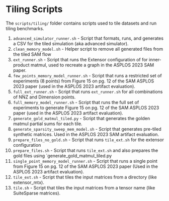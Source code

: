 # Tiling Scripts

The `scripts/tiling/` folder contains scripts used to tile datasets and run tiling benchmarks. 

1. `advanced_simulator_runner.sh` - Script that formats, runs, and generates a
   CSV for the tiled simulation (aka advanced simulator). 
2. `clean_memory_model.sh` - Helper script to remove all generated files from
   the tiled SAM flow 
3. `ext_runner.sh` - Script that runs the Extensor configuration of for
   inner-product matmul, used to recreate a graph in the ASPLOS 2023 SAM paper.
4. `few_points_memory_model_runner.sh` - Script that runs a restricted set of
   experiments (8 points) from Figure 15 on pg. 12 of the SAM ASPLOS 2023 paper
(used in the ASPLOS 2023 artifact evaluation).  
5. `full_ext_runner.sh` - Script that runs `ext_runner.sh` for all combinations
   of NNZ and Dimension points.  
6. `full_memory_model_runner.sh` - Script that runs the full set of experiments
   to generate Figure 15 on pg. 12 of the SAM ASPLOS 2023 paper (used in the
ASPLOS 2023 artifact evaluation). 
7. `generate_gold_matmul_tiled.py` - Script that generates the golden matmul
   partial sums for each tile. 
8. `generate_sparsity_sweep_mem_model.sh` - Script that generates pre-tiled
   synthetic matrices. Used in the ASPLOS 2023 SAM artifact evaluation. 
9. `prepare_files_no_gold.sh` - Script that runs `tile_ext.sh` for the extensor
   configuration 
10. `prepare_files.sh` - Script that runs `tile_ext.sh` and also prepares the
    gold files using `generate_gold_matmul_tiled.py 
11. `single_point_memory_model_runner.sh` - Script that runs a single point
    from Figure 15 on pg. 12 of the SAM ASPLOS 2023 paper (Used in the ASPLOS
2023 artifact evaluation). 
12. `tile_ext.sh` - Script that tiles the input matrices from a directory (like
    extensor_mtx). 
13. `tile.sh` - Script that tiles the input matrices from a tensor name (like
    SuiteSparse matrices). 
